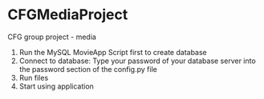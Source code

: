 # CFGMediaProject

CFG group project - media 

1. Run the MySQL MovieApp Script first to create database 
2. Connect to database: Type your password of your database server into the password section of the config.py file 
3. Run files 
4. Start using application 